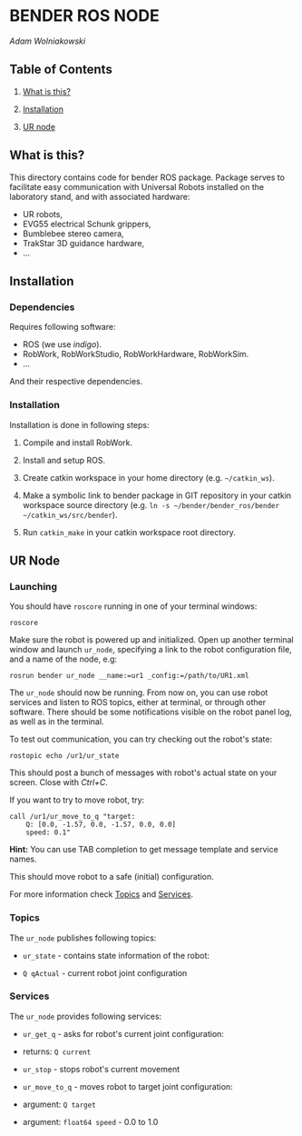 BENDER ROS NODE
===============
_Adam Wolniakowski_


Table of Contents
-----------------

1. [What is this?](#what-is-this)

2. [Installation](#installation)

3. [UR node](#ur-node)


What is this?
-------------
This directory contains code for bender ROS package. Package serves to
facilitate easy communication with Universal Robots installed on the
laboratory stand, and with associated hardware:

* UR robots,
* EVG55 electrical Schunk grippers,
* Bumblebee stereo camera,
* TrakStar 3D guidance hardware,
* ...


Installation
------------
### Dependencies
Requires following software:

* ROS (we use _indigo_).
* RobWork, RobWorkStudio, RobWorkHardware, RobWorkSim.
* ...

And their respective dependencies.


### Installation
Installation is done in following steps:

1. Compile and install RobWork.

2. Install and setup ROS.

3. Create catkin workspace in your home directory (e.g. `~/catkin_ws`).

4. Make a symbolic link to bender package in GIT repository in your
catkin workspace source directory (e.g. `ln -s ~/bender/bender_ros/bender ~/catkin_ws/src/bender`).

5. Run `catkin_make` in your catkin workspace root directory.


UR Node
-------
### Launching
You should have `roscore` running in one of your terminal windows:

	roscore
	
Make sure the robot is powered up and initialized. Open up another
terminal window and launch `ur_node`, specifying a link to the robot
configuration file, and a name of the node, e.g:

	rosrun bender ur_node __name:=ur1 _config:=/path/to/UR1.xml
	
The `ur_node` should now be running. From now on, you can use robot services
and listen to ROS topics, either at terminal, or through other software.
There should be some notifications visible on the robot panel log, as well
as in the terminal.

To test out communication, you can try checking out the robot's state:

	rostopic echo /ur1/ur_state
	
This should post a bunch of messages with robot's actual state on your screen.
Close with *Ctrl+C*.

If you want to try to move robot, try:

	call /ur1/ur_move_to_q "target:
		Q: [0.0, -1.57, 0.0, -1.57, 0.0, 0.0]
		speed: 0.1"

**Hint:** You can use TAB completion to get message template and service names.

This should move robot to a safe (initial) configuration.

For more information check [Topics](#topics) and [Services](#services).


### Topics
The `ur_node` publishes following topics:

* `ur_state` - contains state information of the robot:
 
 * `Q qActual` - current robot joint configuration


### Services
The `ur_node` provides following services:

* `ur_get_q` - asks for robot's current joint configuration:
 
 * returns: `Q current`

* `ur_stop` - stops robot's current movement

* `ur_move_to_q` - moves robot to target joint configuration:

 * argument: `Q target`
 
 * argument: `float64 speed` - 0.0 to 1.0

